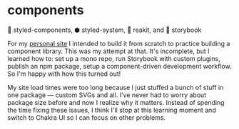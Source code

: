 # components
💅 styled-components, ⬢ styled-system, 🔩 reakit, and 📓 storybook


For my [personal site](https://github.com/andrew-j-roberts/personal-site) I intended to build it from scratch to practice building a component library.
This was my attempt at that.  It's incomplete, but I learned how to: set up a mono repo, run Storybook with custom plugins, publish an npm package, setup a component-driven development workflow.  So I'm happy with how this turned out!

My site load times were too long because I just stuffed a bunch of stuff in one package — custom SVGs and all.  I've never had to worry about package size before and now I realize why it matters.  Instead of spending the time fixing these issues, I think I'll stop at this learning moment and switch to Chakra UI so I can focus on other problems.
